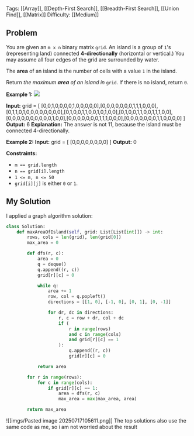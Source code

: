 Tags: [[Array]], [[Depth-First Search]], [[Breadth-First Search]], [[Union Find]], [[Matrix]]
Difficulty: [[Medium]]
## Problem
You are given an `m x n` binary matrix `grid`. An island is a group of `1`'s (representing land) connected **4-directionally** (horizontal or vertical.) You may assume all four edges of the grid are surrounded by water.

The **area** of an island is the number of cells with a value `1` in the island.

Return _the maximum **area** of an island in_ `grid`. If there is no island, return `0`.

**Example 1:**
![](https://assets.leetcode.com/uploads/2021/05/01/maxarea1-grid.jpg)

**Input:** grid = [ [0,0,1,0,0,0,0,1,0,0,0,0,0],[0,0,0,0,0,0,0,1,1,1,0,0,0],[0,1,1,0,1,0,0,0,0,0,0,0,0],[0,1,0,0,1,1,0,0,1,0,1,0,0],[0,1,0,0,1,1,0,0,1,1,1,0,0],[0,0,0,0,0,0,0,0,0,0,1,0,0],[0,0,0,0,0,0,0,1,1,1,0,0,0],[0,0,0,0,0,0,0,1,1,0,0,0,0] ]
**Output:** 6
**Explanation:** The answer is not 11, because the island must be connected 4-directionally.

**Example 2:**
**Input:** grid = [ [0,0,0,0,0,0,0,0] ]
**Output:** 0

**Constraints:**
- `m == grid.length`
- `n == grid[i].length`
- `1 <= m, n <= 50`
- `grid[i][j]` is either `0` or `1`.

## My Solution
I applied a graph algorithm solution:

```python
class Solution:
    def maxAreaOfIsland(self, grid: List[List[int]]) -> int:
        rows, cols = len(grid), len(grid[0])
        max_area = 0

        def dfs(r, c):
            area = 0
            q = deque()
            q.append((r, c))
            grid[r][c] = 0

            while q:
                area += 1
                row, col = q.popleft()
                directions = [[1, 0], [-1, 0], [0, 1], [0, -1]]

                for dr, dc in directions:
                    r, c = row + dr, col + dc
                    if (
                        r in range(rows)
                        and c in range(cols)
                        and grid[r][c] == 1
                    ):
                        q.append((r, c))
                        grid[r][c] = 0

            return area

        for r in range(rows):
            for c in range(cols):
                if grid[r][c] == 1:
                    area = dfs(r, c)
                    max_area = max(max_area, area)

        return max_area
```

![[imgs/Pasted image 20250717105611.png]]
 The top solutions also use the same code as me, so i am not worried about the result